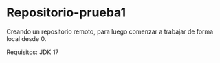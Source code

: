 # Repositorio-prueba1
Creando un repositorio remoto, para luego comenzar a trabajar de forma local desde 0.

Requisitos:
JDK 17
